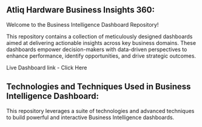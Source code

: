 ## Atliq Hardware Business Insights 360:
Welcome to the Business Intelligence Dashboard Repository!

This repository contains a collection of meticulously designed dashboards aimed at delivering actionable insights across key business domains. These dashboards empower decision-makers with data-driven perspectives to enhance performance, identify opportunities, and drive strategic outcomes.

Live Dashboard link - Click Here

## Technologies and Techniques Used in Business Intelligence Dashboard:
This repository leverages a suite of technologies and advanced techniques to build powerful and interactive Business Intelligence dashboards.
